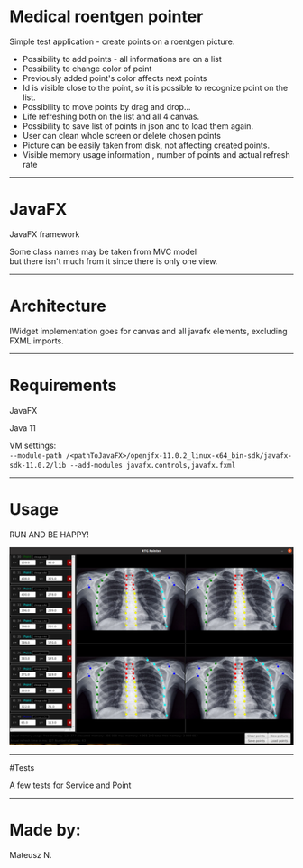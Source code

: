 # Medical roentgen pointer

Simple test application - create points on a roentgen picture.<br>
- Possibility to add points - all informations are on a list<br>
- Possibility to change color of point<br>
- Previously added point's color affects next points<br>
- Id is visible close to the point, so it is possible to recognize point on the list.
- Possibility to move points  by drag and drop... <br>
- Life refreshing both on the list and all 4 canvas. <br>
- Possibility to save list of points in json and to load them again.<br>
- User can clean whole screen or delete  chosen points<br>
- Picture can be easily taken from disk, not affecting created points.<br>
- Visible memory usage information , number of points and actual refresh rate<br>


----------------------------

# JavaFX

JavaFX framework

Some class names may be taken from MVC model <br>
but there isn't much from it since there is only one view.

--------------------------------------
# Architecture

IWidget implementation goes for canvas and all javafx elements, excluding FXML imports.


--------------------------------------
# Requirements

JavaFX

Java 11

VM settings: <br>
`--module-path /<pathToJavaFX>/openjfx-11.0.2_linux-x64_bin-sdk/javafx-sdk-11.0.2/lib --add-modules javafx.controls,javafx.fxml`

--------------------------
# Usage
RUN AND BE HAPPY!


![Screenshot](https://raw.githubusercontent.com/matned666/medical_pointer_app/Matned/screenshot.png)

------------------------------
#Tests

A few tests for Service and Point

--------------------------

# Made by:

Mateusz N.